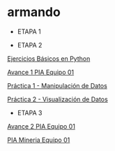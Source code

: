 # armando

* ETAPA 1


* ETAPA 2 

[Ejercicios Básicos en Python](https://github.com/armandios/armando/blob/master/Ejercicios_Basicos_1887833.ipynb)

[Avance 1 PIA Equipo 01](https://github.com/ArlethAlanisAguirre/MineriaDeDatos_ArlethAlanis/blob/master/Avance1-PIA_Equipo01_Grupo03.pdf)

[Práctica 1 - Manipulación de Datos](https://github.com/OmarAlejandroGarzaEspinosa/MineriaDeDatos_OmarGarza_1931548/blob/master/P1-ManipulaciónDeDatos_Equipo01_Grupo03.ipynb)

[Práctica 2 - Visualización de Datos](https://github.com/OmarAlejandroGarzaEspinosa/MineriaDeDatos_OmarGarza_1931548/blob/master/P2-VisualizaciónDeDatos_Equipo01_Grupo03.ipynb)

* ETAPA 3

[Avance 2 PIA Equipo 01](https://github.com/OmarAlejandroGarzaEspinosa/MineriaDeDatos_OmarGarza_1931548/blob/master/AvancePIA_II_Grupo03_Equipo01.ipynb)

[PIA Mineria Equipo 01](https://github.com/ArlethAlanisAguirre/MineriaDeDatos_ArlethAlanis/blob/master/PIA%20Equipo%201.pdf)
